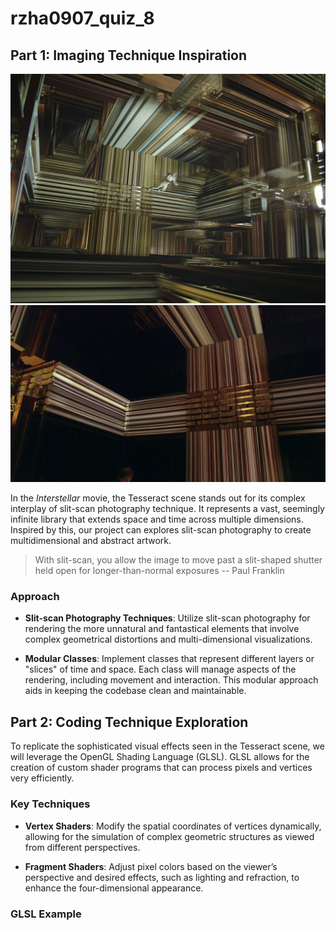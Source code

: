 # rzha0907_quiz_8

## Part 1: Imaging Technique Inspiration

![Interstellar Tesseract](readmeImages/interstellar1.webp)
![Interstellar Tesseract](readmeImages/interstellar2.jpeg)

In the *Interstellar* movie, the Tesseract scene stands out for its complex interplay of slit-scan photography technique. It represents a vast, seemingly infinite library that extends space and time across multiple dimensions. Inspired by this, our project can explores slit-scan photography to create multidimensional and abstract artwork.

> With slit-scan, you allow the image to move past a slit-shaped shutter held open for longer-than-normal exposures -- Paul Franklin

### Approach

- **Slit-scan Photography Techniques**: Utilize slit-scan photography for rendering the more unnatural and fantastical elements that involve complex geometrical distortions and multi-dimensional visualizations.

- **Modular Classes**: Implement classes that represent different layers or "slices" of time and space. Each class will manage aspects of the rendering, including movement and interaction. This modular approach aids in keeping the codebase clean and maintainable.


## Part 2: Coding Technique Exploration

To replicate the sophisticated visual effects seen in the Tesseract scene, we will leverage the OpenGL Shading Language (GLSL). GLSL allows for the creation of custom shader programs that can process pixels and vertices very efficiently.

### Key Techniques

- **Vertex Shaders**: Modify the spatial coordinates of vertices dynamically, allowing for the simulation of complex geometric structures as viewed from different perspectives.

- **Fragment Shaders**: Adjust pixel colors based on the viewer’s perspective and desired effects, such as lighting and refraction, to enhance the four-dimensional appearance.

### GLSL Example
